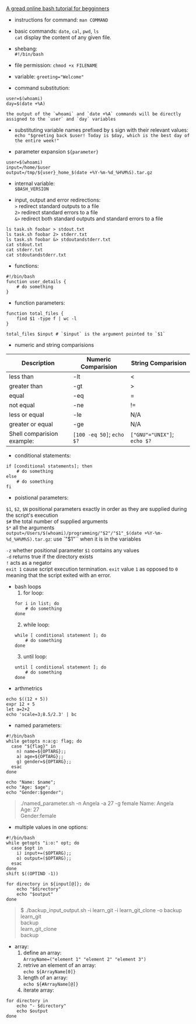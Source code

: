 [A gread online bash tutorial for begginners](https://linuxconfig.org/bash-scripting-tutorial-for-beginners)

- instructions for command: `man COMMAND`

- basic commands: `date`, `cal`, `pwd`, `ls`  
    `cat` display the content of any given file.  
    
- shebang:  
    `#!/bin/bash`  
    
- file permission: 
`chmod +x FILENAME`  

- variable: 
`greeting="Welcome"`  

- command substitution:  

```shell  
user=$(whoami)  
day=$(date +%A)      
```  
    the output of the `whoami` and `date +%A` commands will be directly assigned to the `user` and `day` variables
    
-  substituting variable names prefixed by `$` sign with their relevant values:   
    `echo "$greeting back $user! Today is $day, which is the best day of the entire week!"` 
    
- parameter expansion `${parameter}`   

```shell  
user=$(whoami)  
input=/home/$user  
output=/tmp/${user}_home_$(date +%Y-%m-%d_%H%M%S).tar.gz
```  

- internal variable:  
`$BASH_VERSION`

- input, output and error redirections:   
    `>` redirect standard outputs to a file  
    `2>` redirect standard errors to a file  
    `&>` redirect both standard outputs and standard errors to a file  
    
```shell
ls task.sh foobar > stdout.txt
ls task.sh foobar 2> stderr.txt
ls task.sh foobar &> stdoutandstderr.txt
cat stdout.txt
cat stderr.txt
cat stdoutandstderr.txt
```
    
- functions:      
```shell
#!/bin/bash
function user_details {
    # do something
}
```  
    
- function parameters:      

```shell
function total_files {
    find $1 -type f | wc -l
}

total_files $input # `$input` is the argument pointed to `$1`
```  

- numeric and string comparisions  

| Description                | Numeric Comparision | String Comparision |
| -------------------------- | ------------------- | ------------------ |
| less than                  | -lt                 | <                  |
| greater than               | -gt                 | >|
| equal                      | -eq | = |
| not equal                  | -ne | != |
| less or equal              | -le | N/A |
| greater or equal           | -ge | N/A |
| Shell comparision example: | `[100 -eq 50]`; `echo $?` |`["GNU"="UNIX"]`; `echo $?` |
    
- conditional statements:  

```shell
if [conditional statements]; then
    # do something
else
    # do something
fi
```
    
- poistional parameters:  

`$1`, `$2`, `$N`  positional parameters exactly in order as they are supplied during the script's execution  
`$#` the total number of supplied arguments  
`$*` all the arguments  
`output=/Users/$(whoami)/programming/"$2"/"$1"_$(date +%Y-%m-%d_%H%M%S).tar.gz`: use `"$1"`` when it is in the variables  

`-z` whether positional parameter `$1` contains any values  
`-d` returns true if the directory exists  
`!` acts as a negator  
`exit 1` cause script execution termination. `exit` value `1` as opposed to `0` meaning that the script exited with an error.
    
- bash loops  
    1. for loop:  
    ```shell
    for i in list; do
        # do something
    done
    ```
    2. while loop:  
    ```shell
    while [ conditional statement ]; do
        # do something
    done
    ```  
    3. until loop:  
    ```shell
    until [ conditional statement ]; do
        # do something
    done
    ```
 - arthmetrics
 
 ```shell
 echo $((12 + 5))  
 expr 12 + 5  
 let a=2+2  
 echo 'scale=3;8.5/2.3' | bc
```

- named parameters:

```shell    
#!/bin/bash  
while getopts n:a:g: flag; do  
  case "${flag}" in
    n) name=${OPTARG};;  
    a) age=${OPTARG};;
    g) gender=${OPTARG};;  
  esac   
done 

echo "Name: $name";  
echo "Age: $age";  
echo "Gender:$gender";  
```
> ./named_parameter.sh -n Angela -a 27 -g female
> Name: Angela  
> Age: 27  
> Gender:female  

- multiple values in one options: 

```shell
#!/bin/bash
while getopts "i:o:" opt; do
  case $opt in
    i) input+=($OPTARG);;
    o) output=($OPTARG);;
  esac
done
shift $((OPTIND -1))

for directory in ${input[@]}; do  
    echo "$directory"  
    echo "$output"
done
```    

> $ ./backup_input_output.sh -i learn_git -i learn_git_clone -o backup  
>  learn_git  
>  backup   
>  learn_git_clone  
>  backup    

- array:  
    1. define an array:  
    `ArrayName=("element 1" "element 2" "element 3")`
    2. retrive an element of an array:  
    `echo ${ArrayName[0]}`  
    3. length of an array:  
    `echo ${#ArrayName[@]}`
    4. iterate array:
    
```shell
for directory in 
    echo "- $directory"
    echo $output
done
```
